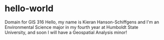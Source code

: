 # hello-world
Domain for GIS 316
Hello, my name is Kieran Hanson-Schiffgens and I'm an Environmental Science major in my fourth year at Humboldt State University, and soon I will have a Geospatial Analysis minor!
